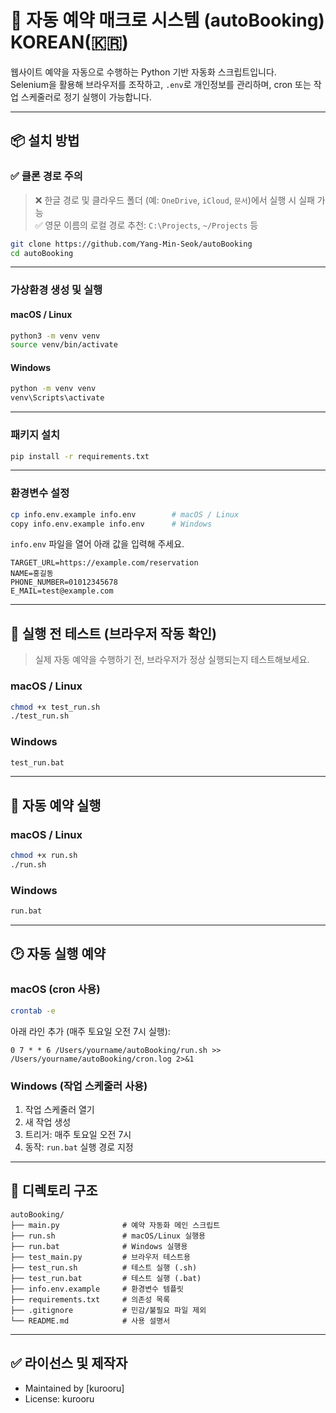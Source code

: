 # 📅 자동 예약 매크로 시스템 (autoBooking) KOREAN(🇰🇷)

웹사이트 예약을 자동으로 수행하는 Python 기반 자동화 스크립트입니다.  
Selenium을 활용해 브라우저를 조작하고, `.env`로 개인정보를 관리하며, cron 또는 작업 스케줄러로 정기 실행이 가능합니다.

---

## 📦 설치 방법

### ✅ 클론 경로 주의

> ❌ 한글 경로 및 클라우드 폴더 (예: `OneDrive`, `iCloud`, `문서`)에서 실행 시 실패 가능  
> ✅ 영문 이름의 로컬 경로 추천: `C:\Projects`, `~/Projects` 등

```bash
git clone https://github.com/Yang-Min-Seok/autoBooking
cd autoBooking
```

---

### 가상환경 생성 및 실행

#### macOS / Linux

```bash
python3 -m venv venv
source venv/bin/activate
```

#### Windows

```cmd
python -m venv venv
venv\Scripts\activate
```

---

### 패키지 설치

```bash
pip install -r requirements.txt
```

---

### 환경변수 설정

```bash
cp info.env.example info.env        # macOS / Linux
copy info.env.example info.env      # Windows
```

`info.env` 파일을 열어 아래 값을 입력해 주세요.

```env
TARGET_URL=https://example.com/reservation
NAME=홍길동
PHONE_NUMBER=01012345678
E_MAIL=test@example.com
```

---

## 🧪 실행 전 테스트 (브라우저 작동 확인)

> 실제 자동 예약을 수행하기 전, 브라우저가 정상 실행되는지 테스트해보세요.

### macOS / Linux

```bash
chmod +x test_run.sh
./test_run.sh
```

### Windows

```cmd
test_run.bat
```

---

## 🚀 자동 예약 실행

### macOS / Linux

```bash
chmod +x run.sh
./run.sh
```

### Windows

```cmd
run.bat
```

---

## 🕑 자동 실행 예약

### macOS (cron 사용)

```bash
crontab -e
```

아래 라인 추가 (매주 토요일 오전 7시 실행):

```cron
0 7 * * 6 /Users/yourname/autoBooking/run.sh >> /Users/yourname/autoBooking/cron.log 2>&1
```

### Windows (작업 스케줄러 사용)

1. 작업 스케줄러 열기
2. 새 작업 생성
3. 트리거: 매주 토요일 오전 7시
4. 동작: `run.bat` 실행 경로 지정

---

## 📁 디렉토리 구조

```
autoBooking/
├── main.py              # 예약 자동화 메인 스크립트
├── run.sh               # macOS/Linux 실행용
├── run.bat              # Windows 실행용
├── test_main.py         # 브라우저 테스트용
├── test_run.sh          # 테스트 실행 (.sh)
├── test_run.bat         # 테스트 실행 (.bat)
├── info.env.example     # 환경변수 템플릿
├── requirements.txt     # 의존성 목록
├── .gitignore           # 민감/불필요 파일 제외
└── README.md            # 사용 설명서
```

---

## ✅ 라이선스 및 제작자

- Maintained by [kurooru]
- License: kurooru